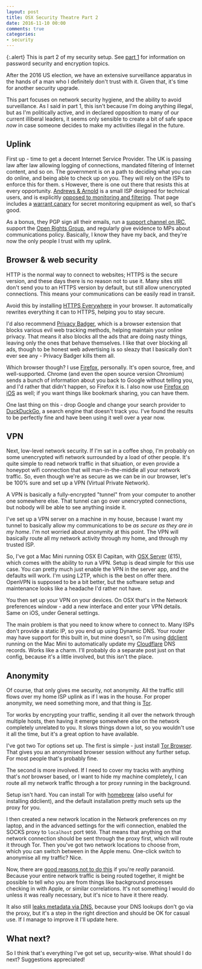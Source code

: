```yaml
---
layout: post
title: OSX Security Theatre Part 2
date: 2016-11-10 00:00
comments: true
categories:
- security
---
```


{:.alert}
This is part 2 of my security setup. See [part 1](/blog/2015/07/02/osx-security-theatre) for information on password security and encryption topics.

After the 2016 US election, we have an extensive surveillance apparatus in the hands of a man who I definitely don't trust with it. Given that, it's time for another security upgrade.

This part focuses on network security hygiene, and the ability to avoid surveillance. As I said in part 1, this isn't because I'm doing anything illegal, but as I'm politically active, and in declared opposition to many of our current illiberal leaders, it seems only sensible to create a bit of safe space *now* in case someone decides to make my activities illegal in the future.

## Uplink

First up - time to get a decent Internet Service Provider. The UK is passing law after law allowing logging of connections, mandated filtering of Internet content, and so on. The government is on a path to deciding what you can do online, and being able to check up on you. They will rely on the ISPs to enforce this for them.
s
However, there is one out there that resists this at every opportunity. [Andrews & Arnold](https://aa.net.uk) is a small ISP designed for technical users, and is explicitly [opposed to monitoring and filtering](http://aa.net.uk/kb-broadband-unfiltered.html). That page includes a [warrant canary](https://en.wikipedia.org/wiki/Warrant_canary) for secret monitoring equipment as well, so that's good.

As a bonus, they PGP sign all their emails, run a [support channel on IRC](http://aa.net.uk/kb-irc.html), support the [Open Rights Group](https://www.openrightsgroup.org/), and regularly give evidence to MPs about communications policy. Basically, I know they have my back, and they're now the only people I trust with my uplink.

## Browser & web security

HTTP is the normal way to connect to websites; HTTPS is the secure version, and these days there is no reason not to use it. Many sites still don't send you to an HTTPS version by default, but still allow unencrypted connections. This means your communications can be easily read in transit.

Avoid this by installing [HTTPS Everywhere](https://www.eff.org/https-everywhere) in your browser. It automatically rewrites everything it can to HTTPS, helping you to stay secure.

I'd also recommend [Privacy Badger](https://www.eff.org/privacybadger), which is a browser extension that blocks various evil web tracking methods, helping maintain your online privacy. That means it also blocks all the ads that are doing nasty things, leaving only the ones that behave themselves. I like that over blocking all ads, though to be honest web advertising is so sleazy that I basically don't ever see any - Privacy Badger kills them all.

Which browser though? I use [Firefox](https://www.mozilla.org/en-GB/firefox/new/), personally. It's open source, free, and well-supported. Chrome (and even the open source version Chromium) sends a bunch of information about you back to Google without telling you, and I'd rather that didn't happen, so Firefox it is. I also now use [Firefox on iOS](https://www.mozilla.org/en-GB/firefox/ios/) as well; if you want things like bookmark sharing, you can have them.

One last thing on this - drop Google and change your search provider to [DuckDuckGo](https://duckduckgo.com/), a search engine that doesn't track you. I've found the results to be perfectly fine and have been using it well over a year now.

## VPN

Next, low-level network security. If I'm sat in a coffee shop, I'm probably on some unencrypted wifi network surrounded by a load of other people. It's quite simple to read network traffic in that situation, or even provide a honeypot wifi connection that will man-in-the-middle all your network traffic. So, even though we're as secure as we can be in our browser, let's be 100% sure and set up a VPN (Virtual Private Network).

A VPN is basically a fully-encrypted "tunnel" from your computer to another one somewhere else. That tunnel can go over unencrypted connections, but nobody will be able to see anything inside it.

I've set up a VPN server on a machine in my house, because I want my tunnel to basically allow my communications to be *as secure as they are in my home*. I'm not worried about anonymity at this point. The VPN will basically route all my network activity through my home, and through my trusted ISP.

So, I've got a Mac Mini running OSX El Capitan, with [OSX Server](https://itunes.apple.com/us/app/os-x-server/id883878097) (£15), which comes with the ability to run a VPN. Setup is dead simple for this use case. You can pretty much just enable the VPN in the server app, and the defaults will work. I'm using L2TP, which is the best on offer there. OpenVPN is supposed to be a bit better, but the software setup and maintenance looks like a headache I'd rather not have.

You then set up your VPN on your devices. On OSX that's in the Network preferences window - add a new interface and enter your VPN details. Same on iOS, under General settings.

The main problem is that you need to know where to connect to. Many ISPs don't provide a static IP, so you end up using Dynamic DNS. Your router may have support for this built in, but mine doesn't, so I'm using [ddclient](https://sourceforge.net/p/ddclient/wiki/Home/) running on the Mac Mini to automatically update my [Cloudflare](https://www.cloudflare.com/) DNS records. Works like a charm. I'll probably do a separate post just on that config, because it's a little involved, but this isn't the place.

## Anonymity

Of course, that only gives me security, not anonymity. All the traffic still flows over my home ISP uplink as if I was in the house. For proper anonymity, we need something more, and that thing is [Tor](https://www.torproject.org).

Tor works by encrypting your traffic, sending it all over the network through multiple hosts, then having it emerge somewhere else on the network completely unrelated to you. It slows things down a lot, so you wouldn't use it all the time, but it's a great option to have available.

I've got two Tor options set up. The first is simple - just install [Tor Browser](https://www.torproject.org/projects/torbrowser.html.en). That gives you an anonymised browser session without any further setup. For most people that's probably fine.

The second is more involved. If I need to cover my tracks with anything that's *not* browser based, or I want to hide my machine completely, I can route all my network traffic through a tor proxy running in the background.

Setup isn't hard. You can install Tor with [homebrew](https://brew.sh) (also useful for installing ddclient), and the default installation pretty much sets up the proxy for you.

I then created a new network location in the Network preferences on my laptop, and in the advanced settings for the wifi connection, enabled the SOCKS proxy to `localhost` port `9050`. That means that anything on that network connection should be sent through the proxy first, which will route it through Tor. Then you've got two network locations to choose from, which you can switch between in the Apple menu. One-click switch to anonymise all my traffic? Nice.

Now, there are [good reasons not to do this](https://www.torproject.org/docs/faq.html.en#AttacksOnOnionRouting) if you're *really* paranoid. Because your entire network traffic is being routed together, it might be possible to tell who you are from things like background processes checking in with Apple, or similar correlations. It's not something I would do unless it was really necessary, but it's nice to have it there ready. 

It also still [leaks metadata via DNS](https://www.dnsleaktest.com/), because your DNS lookups don't go via the proxy, but it's a step in the right direction and should be OK for casual use. If I manage to improve it I'll update here.

## What next?

So I think that's everything I've got set up, security-wise. What should I do next? Suggestions appreciated!